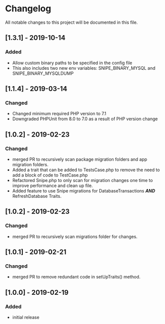 # Changelog
All notable changes to this project will be documented in this file.

## [1.3.1] - 2019-10-14
### Added
- Allow custom binary paths to be specified in the config file
 - This also includes two new env variables: SNIPE_BINARY_MYSQL and SNIPE_BINARY_MYSQLDUMP

## [1.1.4] - 2019-03-14
### Changed
- Changed minimum required PHP version to 7.1
 - Downgraded PHPUnit from 8.0 to 7.0 as a result of PHP version change

## [1.0.2] - 2019-02-23
### Changed
- merged PR to recursively scan package migration folders and app migration folders.
- Added a trait that can be added to TestsCase.php to remove the need to add a block of code to TestCase.php
- Refactored Snipe.php to only scan for migration changes one time to improve performance and clean up file.
- Added feature to use Snipe migrations for DatabaseTransactions ***AND*** RefreshDatabase Traits.

## [1.0.2] - 2019-02-23
### Changed
- merged PR to recursively scan migrations folder for changes.

## [1.0.1] - 2019-02-21
### Changed
- merged PR to remove redundant code in setUpTraits() method.

## [1.0.0] - 2019-02-19
### Added
- initial release
